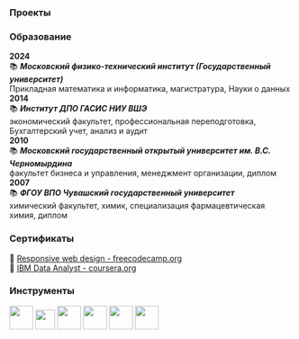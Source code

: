 ### Проекты

### Образование
**2024**  
📚 ***Московский физико-технический институт (Государственный университет)***   
Прикладная математика и информатика, магистратура, Науки о данных  
**2014**  
📚 ***Институт ДПО ГАСИС НИУ ВШЭ***  
экономический факультет, профессиональная переподготовка, Бухгалтерский учет, анализ и аудит  
**2010**  
📚 ***Московский государственный открытый университет им. В.С. Черномырдина***  
факультет бизнеса и управления, менеджмент организации, диплом  
**2007**  
📚 ***ФГОУ ВПО Чувашский государственный университет***  
химический факультет, химик, специализация фармацевтическая химия, диплом
### Сертификаты
📑 [Responsive web design - freecodecamp.org](https://www.freecodecamp.org/certification/olga_leonteva/responsive-web-design)  
📑 [IBM Data Analyst - coursera.org](https://www.coursera.org/account/accomplishments/specialization/certificate/TVLX72UTQ23J)
### Инструменты
<img src='https://user-images.githubusercontent.com/55783490/212158006-2c9df269-a39f-47df-a682-8995973c28b7.png' width=42px height=42px> <img src='https://user-images.githubusercontent.com/55783490/212154848-136fc5d9-1ee0-4c91-965c-b3f9da6c65ca.png' width=35px height=35px> <img src='https://user-images.githubusercontent.com/55783490/212153382-b5e60a0f-2a37-4925-a444-fae353f1af27.png' width=42px height=42px> <img src='https://user-images.githubusercontent.com/55783490/212153765-6c593a3c-998e-4172-8dfc-f70f465601f5.png' width=42px height=42px> <img src='https://user-images.githubusercontent.com/55783490/212159452-5860f3a3-b09b-4567-840d-7230d3c3e09c.png' width=42px height=42px> <img src='https://user-images.githubusercontent.com/55783490/212154206-4ba0c60e-938e-4c70-9135-1fc58e4fbfb2.png' width=42px height=42px>





<!--
**calabarOlga/calabarOlga** is a ✨ _special_ ✨ repository because its `README.md` (this file) appears on your GitHub profile.

Here are some ideas to get you started:

- 🔭 I’m currently working on ...
- 🌱 I’m currently learning ...
- 👯 I’m looking to collaborate on ...
- 🤔 I’m looking for help with ...
- 💬 Ask me about ...
- 📫 How to reach me: ...
- 😄 Pronouns: ...
- ⚡ Fun fact: ...
-->
